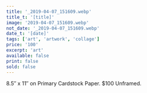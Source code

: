 ```yaml
---
title: '_2019-04-07_151609.webp'
title_t: '[title]'
image: '2019-04-07_151609.webp'
not_date: '_2019-04-07_151609.webp'
date_t: '[date]'
tags: ['art', 'artwork', 'collage']
price: '100'
excerpt: 'art'
available: false
print: false
sold: false
---
```



8.5″ x 11″ on Primary Cardstock Paper.
$100 Unframed.
